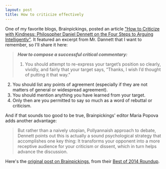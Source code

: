 ```yaml
---
layout: post
title: How to criticize effectively
---
```


One of my favorite blogs, Brainpickings, posted an article ["How to Criticize with Kindness: Philosopher Daniel Dennett on the Four Steps to Arguing Intelligently"](http://www.brainpickings.org/2014/03/28/daniel-dennett-rapoport-rules-criticism/). It featured an excerpt from Mr. Dannett that I want to remember, so I'll share it here:

> ***How to compose a successful critical commentary:***
> 
> 1. You should attempt to re-express your target’s position so clearly, vividly, and fairly that your target says, “Thanks, I wish I’d thought of putting it that way."
2. You should list any points of agreement (especially if they are not matters of general or widespread agreement).
3. You should mention anything you have learned from your target.
4. Only then are you permitted to say so much as a word of rebuttal or criticism.

And if that sounds too good to be true, Brainpickings' editor Maria Popova adds another advantage:

> But rather than a naively utopian, Pollyannaish approach to debate, Dennett points out this is actually a sound psychological strategy that accomplishes one key thing: It transforms your opponent into a more receptive audience for your criticism or dissent, which in turn helps advance the discussion.

Here's the [original post on Brainpickings](http://www.brainpickings.org/2014/03/28/daniel-dennett-rapoport-rules-criticism/), from their [Best of 2014 Roundup](http://www.brainpickings.org/2014/12/30/best-of-2014/).